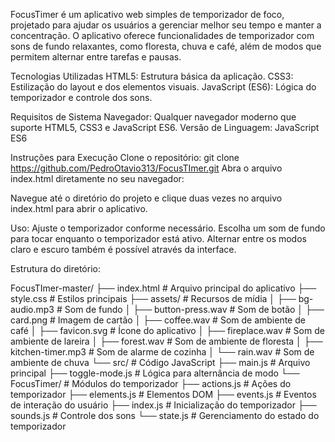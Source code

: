 FocusTimer é um aplicativo web simples de temporizador de foco, projetado para ajudar os usuários a gerenciar melhor seu tempo e manter a concentração. O aplicativo oferece funcionalidades de temporizador com sons de fundo relaxantes, como floresta, chuva e café, além de modos que permitem alternar entre tarefas e pausas.

Tecnologias Utilizadas
HTML5: Estrutura básica da aplicação.
CSS3: Estilização do layout e dos elementos visuais.
JavaScript (ES6): Lógica do temporizador e controle dos sons.



Requisitos de Sistema
Navegador: Qualquer navegador moderno que suporte HTML5, CSS3 e JavaScript ES6.
Versão de Linguagem: JavaScript ES6



Instruções para Execução
Clone o repositório:
  git clone https://github.com/PedroOtavio313/FocusTImer.git
Abra o arquivo index.html diretamente no seu navegador:

Navegue até o diretório do projeto e clique duas vezes no arquivo index.html para abrir o aplicativo.

Uso:
  Ajuste o temporizador conforme necessário.
  Escolha um som de fundo para tocar enquanto o temporizador está ativo.
  Alternar entre os modos claro e escuro também é possível através da interface.

Estrutura do diretório:

FocusTImer-master/
├── index.html                # Arquivo principal do aplicativo
├── style.css                 # Estilos principais
├── assets/                   # Recursos de mídia
│   ├── bg-audio.mp3          # Som de fundo
│   ├── button-press.wav      # Som de botão
│   ├── card.png              # Imagem de cartão
│   ├── coffee.wav            # Som de ambiente de café
│   ├── favicon.svg           # Ícone do aplicativo
│   ├── fireplace.wav         # Som de ambiente de lareira
│   ├── forest.wav            # Som de ambiente de floresta
│   ├── kitchen-timer.mp3     # Som de alarme de cozinha
│   └── rain.wav              # Som de ambiente de chuva
└── src/                      # Código JavaScript
    ├── main.js               # Arquivo principal
    ├── toggle-mode.js        # Lógica para alternância de modo
    └── FocusTimer/           # Módulos do temporizador
        ├── actions.js        # Ações do temporizador
        ├── elements.js       # Elementos DOM
        ├── events.js         # Eventos de interação do usuário
        ├── index.js          # Inicialização do temporizador
        ├── sounds.js         # Controle dos sons
        └── state.js          # Gerenciamento do estado do temporizador
